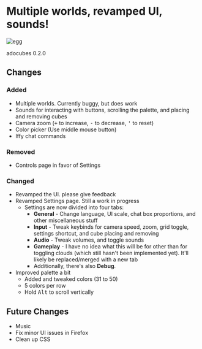 # Multiple worlds, revamped UI, sounds!
![egg](https://media.discordapp.net/attachments/517961108921778207/1039172811463348254/unknown.png)

adocubes 0.2.0

## Changes
### Added
- Multiple worlds. Currently buggy, but does work
- Sounds for interacting with buttons, scrolling the palette, and placing and removing cubes
- Camera zoom (<kbd>+</kbd> to increase, <kbd>-</kbd> to decrease, <kbd>'</kbd> to reset)
- Color picker (Use middle mouse button)
- Iffy chat commands

### Removed
- Controls page in favor of Settings

### Changed
- Revamped the UI. please give feedback
- Revamped Settings page. Still a work in progress
  - Settings are now divided into four tabs:
    - **General** - Change language, UI scale, chat box proportions, and other miscellaneous stuff
    - **Input** - Tweak keybinds for camera speed, zoom, grid toggle, settings shortcut, and cube placing and removing
    - **Audio** - Tweak volumes, and toggle sounds
    - **Gameplay** - I have no idea what this will be for other than for toggling clouds (which still hasn't been implemented yet). It'll likely be replaced/merged with a new tab
    - Additionally, there's also **Debug**.
- Improved palette a bit
  - Added and tweaked colors (31 to 50)
  - 5 colors per row
  - Hold <kbd>Alt</kbd> to scroll vertically

## Future Changes
- Music
- Fix minor UI issues in Firefox
- Clean up CSS